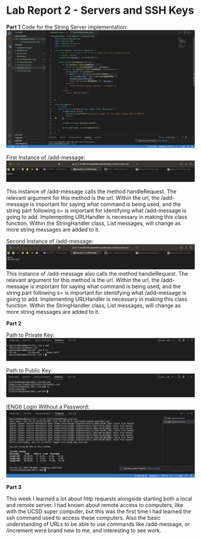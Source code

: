 # Lab Report 2 - Servers and SSH Keys

**Part 1**
Code for the String Server implementation:
![image](https://github.com/gasimmons/cse15l-lab-reports/blob/main/Screenshot%202023-10-22%20at%2010.00.11%20AM.png)

First Instance of /add-message:
![image](https://github.com/gasimmons/cse15l-lab-reports/blob/main/FirstAddMessage.png)

This instance of /add-message calls the method handleRequest. The relevant argument for this method is the url. Within the url, the /add-message is important for saying what command is being used, and the string part following s= is important for identifying what /add-message is going to add. Implementing URLHandler is necessary in making this class function. Within the StringHandler class, List<String> messages, will change as more string messages are added to it.

Second Instance of /add-message:
![image](https://github.com/gasimmons/cse15l-lab-reports/blob/main/SecondAddMessage.png)
This instance of /add-message also calls the method handleRequest. The relevant argument for this method is the url. Within the url, the /add-message is important for saying what command is being used, and the string part following s= is important for identifying what /add-message is going to add. Implementing URLHandler is necessary in making this class function. Within the StringHandler class, List<String> messages, will change as more string messages are added to it.


**Part 2**

Path to Private Key:
![image](https://github.com/gasimmons/cse15l-lab-reports/blob/main/PrivateKey.png)

Path to Public Key:
![image](https://github.com/gasimmons/cse15l-lab-reports/blob/main/PublicKey.png)

IENG6 Login Without a Password:
![iamge](https://github.com/gasimmons/cse15l-lab-reports/blob/main/NoPasswordSSH.png)

**Part 3**

This week I learned a lot about http requests alongside starting both a local and remote server. I had known about remote access to computers, like with the UCSD super computer, but this was the first time I had learned the ssh command used to access these computers. Also the basic understanding of URLs to be able to use commands like /add-message, or /increment were brand new to me, and interesting to see work.
